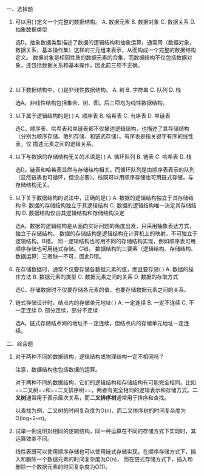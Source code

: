 一、选择题
1. 可以用( )定义一个完整的数据结构。
    A. 数据元素     B. 数据对象     C. 数据关系     D. 抽象数据类型
    
    选D。抽象数据类型描述了数据的逻辑结构和抽象运算，通常用（数据对象，数据关系，基本操作集）这样的三元组来表示，从而构成一个完整的数据结构定义。
    数据对象是相同性质的数据元素的合集，而数据结构不仅包括数据对象，还包括数据关系和基本操作，因此前三项不正确。

​    

2. 以下数据结构中，( )是非线性数据结构。
    A. 树           B. 字符串       C. 队列         D. 栈

    选A。非线性结构包括集合、树、图。后三项均为线性数据结构。

    

3. 以下属于逻辑结构的是( )
    A. 顺序表       B. 哈希表       C. 有序表       D. 单链表

    选C。顺序表、哈希表和单链表都不仅描述逻辑结构，也描述了其存储结构（分别为顺序存储、散列存储、和链式存储）。有序表是指关键字有序的线性表，仅
    描述元素之间的逻辑关系。

    

4. 以下与数据的存储结构无关的术语是( )
    A. 循环队列     B. 链表         C. 哈希表       D. 栈

    选D。链表和哈希表显然与存储结构相关。而循环队列是由顺序表表示的队列（显然链表也可循环，但没必要）。栈既可以用顺序存储也可用链式存储，与存储结构无关。

    

5. 以下关于数据结构的说法中，正确的是( )
    A. 数据的逻辑结构独立于其存储结构
    B. 数据的存储结构独立于其逻辑结构
    C. 数据的逻辑结构唯一决定其存储结构
    D. 数据结构仅由其逻辑结构和存储结构决定

    选A。数据的逻辑结构是从面向实际问题的角度出发，只采用抽象表达方式，独立于存储结构。
    数据的存储结构是逻辑结构在计算机上的映射，不可独立于逻辑结构。B错。
    同一逻辑结构也可用不同的存储结构实现，例如顺序表可用顺序存储也可用链式存储。C错。
    数据结构的三要素（逻辑结构、存储结构、数据运算）三者缺一不可，因此D错。

    

6. 在存储数据时，通常不仅要存储各数据元素的值，而且要存储( )
    A. 数据的操作方法
    B. 数据元素的类型
    C. 数据元素之间的关系
    D. 数据的存取方式

    选C。存储数据时不仅要存储各元素的值，也要存储数据元素之间的关系。

    

7. 链式存储设计时，结点内的存储单元地址( )
    A. 一定连续
    B. 一定不连续
    C. 不一定连续
    D. 部分连续，部分不连续

    选A。链式存储结点间的地址不一定连续，但结点内的存储单元地址一定连续。

    

二、综合题
1. 对于两种不同的数据结构，逻辑结构或物理结构一定不相同吗？

   注意，数据结构也包括数据的运算。

   对于两种不同的数据结构，它们的逻辑结构和存储结构有可能完全相同。比如==二叉树==和==二叉排序树==，两者有完全相同的逻辑表示和存储方式。**二叉树**通常用于表示层次关系，而**二叉排序树**通常用于排序和查找。

   以查找为例，二叉树的时间复杂度为O(n)，而二叉排序树的时间复杂度为O(log~2~n)。

   

2. 试举一例说明对相同的逻辑结构，同一种运算在不同的存储方式下实现时，其运算效率不同。

   线性表既可以使用顺序存储也可以使用链式存储实现。在顺序存储方式下，插入和删除一个数据元素的时间复杂度为O(n)， 而在链式存储方式下，插入和删除一个数据元素的时间复杂度为O(1)。